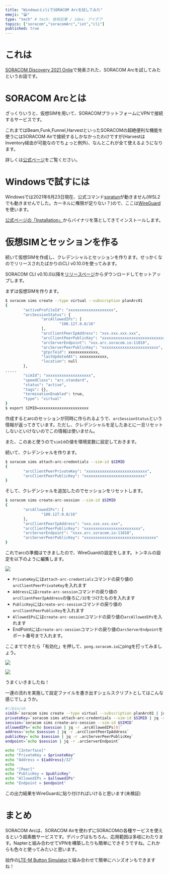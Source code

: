 ```yaml
---
title: "WindowsとcliでSORACOM Arcを試してみた"
emoji: "😀"
type: "tech" # tech: 技術記事 / idea: アイデア
topics: ["soracom","soracomArc","iot","cli"]
published: true
---
```




# これは

[SORACOM Discovery 2021 Onlie](https://discovery.soracom.jp/)で発表された、SORACOM Arcを試してみたというお話です。



# SORACOM Arcとは

ざっくりいうと、仮想SIMを用いて、SORACOMプラットフォームにVPNで接続するサービスです。

これまではBeam,Funk,Funnel,HarvestといったSORACOMの超絶便利な機能を使うにはSORACOM Airで接続するしかなかったわけですが(HarvestはInventory経由が可能なのでちょっと例外)、なんとこれが全て使えるようになります。



詳しくは[公式ページ](https://users.soracom.io/ja-jp/docs/arc/feature/)をご覧ください。



# Windowsで試すには

Windowsでは2021年6月23日現在、公式コマンド[soratun](https://users.soracom.io/ja-jp/docs/arc/soratun-overview/)が動きません(WSL2でも動きませんでした。カーネルに権限が足りない？)ので、ここは[WireGuard](https://www.wireguard.com/)を使います。

[公式ページの「Installation」](https://www.wireguard.com/install/)からバイナリを落としてきてインストールします。



# 仮想SIMとセッションを作る

続いて仮想SIMを作成し、クレデンシャルとセッションを作ります。せっかくなのでリリースされたばかりのCLI v0.10.0を使ってみます。

SORACOM CLI v0.10.0以降を[リリースページ](https://github.com/soracom/soracom-cli/releases)からダウンロードしてセットアップします。



まずは仮想SIMを作ります。

```bash
$ soracom sims create --type virtual --subscription planArc01
{
        "activeProfileId": "xxxxxxxxxxxxxxxxxxxx",
        "arcSessionStatus": {
                "arcAllowedIPs": [
                        "100.127.0.0/16"
                ],
                "arcClientPeerIpAddress": "xxx.xxx.xxx.xxx",
                "arcClientPeerPublicKey": "xxxxxxxxxxxxxxxxxxxxxxxxxxxxxxxxxxxxxx",
                "arcServerEndpoint": "xxx.arc.soracom.io:11010",
                "arcServerPeerPublicKey": "xxxxxxxxxxxxxxxxxxxxxxxxx",
                "gtpcTeid": xxxxxxxxxxxxx,
                "lastUpdatedAt": xxxxxxxxxxxx,
                "location": null
        },
.....
        "simId": "xxxxxxxxxxxxxxxxxxxx",
        "speedClass": "arc.standard",
        "status": "active",
        "tags": {},
        "terminationEnabled": true,
        "type": "virtual"
}
$ export SIMID=xxxxxxxxxxxxxxxxxxxxxx
```

作成するとarcのセッションが同時に作られるようで、`arcSessionStatus`という情報が返ってきています。ただし、クレデンシャルを足したあとに一旦リセットしないといけないのでこの情報は使いません。

また、このあと使うので`simId`の値を環境変数に設定しておきます。



続いて、クレデンシャルを作ります。

```bash
$ soracom sims attach-arc-credentials --sim-id $SIMID
{
        "arcClientPeerPrivateKey": "xxxxxxxxxxxxxxxxxxxxxxxxxxx",
        "arcClientPeerPublicKey": "xxxxxxxxxxxxxxxxxxxxxxxxxxx"
}
```



そして、クレデンシャルを追加したのでセッションをリセットします。

```bash
$ soracom sims create-arc-session --sim-id $SIMID
{
        "arcAllowedIPs": [
                "100.127.0.0/16"
        ],
        "arcClientPeerIpAddress": "xxx.xxx.xxx.xxx",
        "arcClientPeerPublicKey": "xxxxxxxxxxxxxxxxxxxxxxxxx",
        "arcServerEndpoint": "xxxx.arc.soracom.io:11010",
        "arcServerPeerPublicKey": "xxxxxxxxxxxxxxxxxxxxxxxxxxxxxxxx"
}
```



これでarcの準備はできましたので、WireGuardの設定をします。トンネルの設定を以下のように編集します。

![](https://storage.googleapis.com/zenn-user-upload/d52d8ee984e2134bb8ca02a9.png)



- `PrivateKey`には`attach-arc-credentials`コマンドの戻り値の`arcClientPeerPrivateKey`を入れます
- `Address`には`create-arc-session`コマンドの戻り値の`arcClientPeerIpAddress`の後ろに`/32`をつけたものを入れます
- `PublicKey`には`create-arc-session`コマンドの戻り値の`arcClientPeerPublicKey`を入れます
- `AllowedIPs`には`create-arc-session`コマンドの戻り値の`arcAllowedIPs`を入れます
- EndPointには`create-arc-session`コマンドの戻り値の`arcServerEndpoint`をポート番号まで入れます。



ここまでできたら「有効化」を押して、`pong.soracom.io`にpingを打ってみましょう。

![](https://storage.googleapis.com/zenn-user-upload/5fb504dd7e0b267b732c0a8d.png)

![](https://storage.googleapis.com/zenn-user-upload/5fbd56858d3e089261f6c1bb.png)



うまくいきましたね！

一連の流れを実施して設定ファイルを書き出すシェルスクリプトとしてはこんな感じでしょうか。



```bash
#!/bin/sh
simId=`soracom sims create --type virtual --subscription planArc01 | jq -r .simId`
privateKey=`soracom sims attach-arc-credentials --sim-id $SIMID | jq -r .arcClientPeerPrivateKey`
session=`soracom sims create-arc-session --sim-id $SIMID`
allowedIPs=`echo $session | jq -r .arcAllowedIPs[0]`
address=`echo $session | jq -r .arcClientPeerIpAddress`
publicKey=`echo $session | jq -r .arcServerPeerPublicKey`
endpoint=`echo $session | jq -r .arcServerEndpoint`

echo "[Interface]"
echo "PrivateKey = $privateKey"
echo "Address = ${address}/32"
echo
echo "[Peer]"
echo "PublicKey = $publicKey"
echo "AllowedIPs = $allowedIPs"
echo "Endpoint = $endpoint"
```

この出力結果をWireGuardに貼り付ければいけると思います(未検証)



# まとめ

SORACOM Arcは、SORACOM Airを使わずにSORACOMの各種サービスを使えるという超素敵サービスです。デバッグはもちろん、応用範囲は多岐にわたります。Napterと組み合わせてVPNを構築したりも簡単にできそうですね。これからも色々と使ってみたいと思います。



拙作の[LTE-M Button Simulator](https://zenn.dev/showm001/articles/2021-06-19-01)と組み合わせて簡単にハンズオンもできますね！



